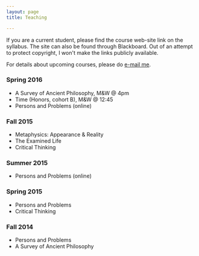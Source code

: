 ```yaml
---
layout: page
title: Teaching

---
```


If you are a current student, please find the course web-site link on the syllabus. The site can also be found through Blackboard. Out of an attempt to protect copyright, I won't make the links publicly available. 

For details about upcoming courses, please do [e-mail me](/Contact).  

### Spring 2016

+ A Survey of Ancient Philosophy, M&W @ 4pm
+ Time (Honors, cohort B), M&W @ 12:45
+ Persons and Problems (online)


### Fall 2015 

+ Metaphysics: Appearance & Reality
+ The Examined Life
+ Critical Thinking


### Summer 2015 

+ Persons and Problems (online)


### Spring 2015 

+ Persons and Problems
+ Critical Thinking


### Fall 2014 

+ Persons and Problems
+ A Survey of Ancient Philosophy